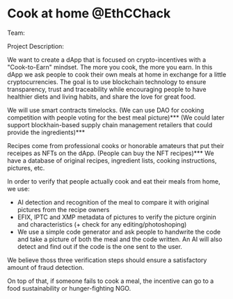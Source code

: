 # Cook at home @EthCChack

Team:

Project Description:

We want to create a dApp that is focused on crypto-incentives with a "Cook-to-Earn" mindset. The more you cook, the more you earn. In this dApp we ask people to cook their own meals at home in exchange for a little cryptocurrencies. The goal is to use blockchain technology to ensure transparency, trust and traceability while encouraging people to have healthier diets and living habits, and share the love for great food.

We will use smart contracts timelocks.
(We can use DAO for cooking competition with people voting for the best meal picture)***
(We could later support blockhain-based supply chain management retailers that could provide the ingredients)***

Recipes come from professional cooks or honorable amateurs that put their receipes as NFTs on the dApp. (People can buy the NFT recipes)***
We have a database of original recipes, ingredient lists, cooking instructions, pictures, etc.

In order to verify that people actually cook and eat their meals from home, we use:
- AI detection and recognition of the meal to compare it with original pictures from the recipe owners
- EFIX, IPTC and XMP metadata of pictures to verify the picture orginin and characteristics (+ check for any editing/photoshoping)
- We use a simple code generator and ask people to handwrite the code and take a picture of both the meal and the code written. An AI will also detect and find out if the code is the one sent to the user.

We believe thoss three verification steps should ensure a satisfactory amount of fraud detection.

On top of that, if someone fails to cook a meal, the incentive can go to a food sustainability or hunger-fighting NGO.
